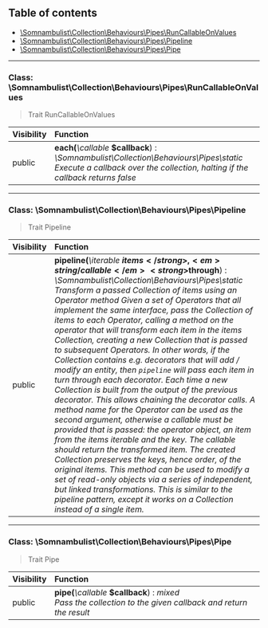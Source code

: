 ## Table of contents

- [\Somnambulist\Collection\Behaviours\Pipes\RunCallableOnValues](#class-somnambulistcollectionbehaviourspipesruncallableonvalues)
- [\Somnambulist\Collection\Behaviours\Pipes\Pipeline](#class-somnambulistcollectionbehaviourspipespipeline)
- [\Somnambulist\Collection\Behaviours\Pipes\Pipe](#class-somnambulistcollectionbehaviourspipespipe)

<hr />

### Class: \Somnambulist\Collection\Behaviours\Pipes\RunCallableOnValues

> Trait RunCallableOnValues

| Visibility | Function |
|:-----------|:---------|
| public | <strong>each(</strong><em>\callable</em> <strong>$callback</strong>)</strong> : <em>\Somnambulist\Collection\Behaviours\Pipes\static</em><br /><em>Execute a callback over the collection, halting if the callback returns false</em> |

<hr />

### Class: \Somnambulist\Collection\Behaviours\Pipes\Pipeline

> Trait Pipeline

| Visibility | Function |
|:-----------|:---------|
| public | <strong>pipeline(</strong><em>\iterable</em> <strong>$items</strong>, <em>string/callable</em> <strong>$through</strong>)</strong> : <em>\Somnambulist\Collection\Behaviours\Pipes\static</em><br /><em>Transform a passed Collection of items using an Operator method Given a set of Operators that all implement the same interface, pass the Collection of items to each Operator, calling a method on the operator that will transform each item in the items Collection, creating a new Collection that is passed to subsequent Operators. In other words, if the Collection contains e.g. decorators that will add / modify an entity, then `pipeline` will pass each item in turn through each decorator. Each time a new Collection is built from the output of the previous decorator. This allows chaining the decorator calls. A method name for the Operator can be used as the second argument, otherwise a callable must be provided that is passed: the operator object, an item from the items iterable and the key. The callable should return the transformed item. The created Collection preserves the keys, hence order, of the original items. This method can be used to modify a set of read-only objects via a series of independent, but linked transformations. This is similar to the pipeline pattern, except it works on a Collection instead of a single item.</em> |

<hr />

### Class: \Somnambulist\Collection\Behaviours\Pipes\Pipe

> Trait Pipe

| Visibility | Function |
|:-----------|:---------|
| public | <strong>pipe(</strong><em>\callable</em> <strong>$callback</strong>)</strong> : <em>mixed</em><br /><em>Pass the collection to the given callback and return the result</em> |

